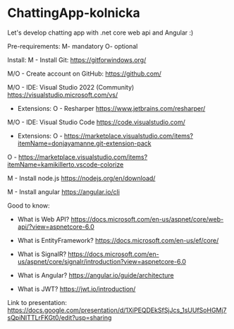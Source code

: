 # ChattingApp-kolnicka
Let's develop chatting app with .net core web api and Angular :)

Pre-requirements:
M- mandatory
O- optional

Install:
M - Install Git: https://gitforwindows.org/

M/O - Create account on GitHub: https://github.com/

M/O - IDE: Visual Studio 2022 (Community) https://visualstudio.microsoft.com/vs/
  - Extensions:
  O - Resharper https://www.jetbrains.com/resharper/
  
M/O - IDE: Visual Studio Code https://code.visualstudio.com/
  - Extensions:
O -   https://marketplace.visualstudio.com/items?itemName=donjayamanne.git-extension-pack

O -   https://marketplace.visualstudio.com/items?itemName=kamikillerto.vscode-colorize


M - Install node.js https://nodejs.org/en/download/

M - Install angular https://angular.io/cli

Good to know:

- What is Web API? https://docs.microsoft.com/en-us/aspnet/core/web-api/?view=aspnetcore-6.0

- What is EntityFramework? https://docs.microsoft.com/en-us/ef/core/

- What is SignalR? https://docs.microsoft.com/en-us/aspnet/core/signalr/introduction?view=aspnetcore-6.0

- What is Angular? https://angular.io/guide/architecture

- What is JWT? https://jwt.io/introduction/

Link to presentation: https://docs.google.com/presentation/d/1XiPEQDEkSfSjJcs_1sUUfSoHGMj7sQpiNITTLrFKGt0/edit?usp=sharing
